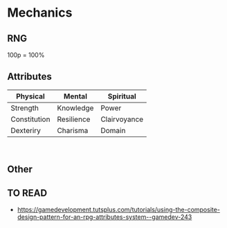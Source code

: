 # Mechanics

## RNG

<p> 100p = 100% </p>

## Attributes

| Physical     | Mental      | Spiritual    |
| ------------ | ---------- | ------------ |
| Strength     | Knowledge  | Power        |
| Constitution | Resilience | Clairvoyance |
| Dexteriry    | Charisma   | Domain       |

<br/>

## Other

## TO READ

- https://gamedevelopment.tutsplus.com/tutorials/using-the-composite-design-pattern-for-an-rpg-attributes-system--gamedev-243
